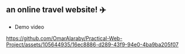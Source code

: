 ## an online travel website! ✈️


- Demo video



https://github.com/OmarAlaraby/Practical-Web-Project/assets/105644935/16ec8886-d289-43f9-94e0-4ba9ba205f07

